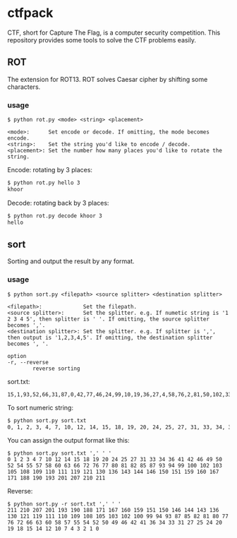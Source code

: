 # ctfpack
CTF, short for Capture The Flag, is a computer security competition. This repository provides some tools to solve the CTF problems easily.

## ROT
The extension for ROT13. ROT solves Caesar cipher by shifting some characters.

### usage

```
$ python rot.py <mode> <string> <placement>

<mode>:      Set encode or decode. If omitting, the mode becomes encode.
<string>:    Set the string you'd like to encode / decode.
<placement>: Set the number how many places you'd like to rotate the string.
```

Encode: rotating by 3 places:

```bash
$ python rot.py hello 3
khoor
```

Decode: rotating back by 3 places:

```bash
$ python rot.py decode khoor 3
hello
```

## sort
Sorting and output the result by any format.

### usage
```
$ python sort.py <filepath> <source splitter> <destination splitter>

<filepath>:             Set the filepath.
<source splitter>:      Set the splitter. e.g. If numetic string is '1 2 3 4 5', then splitter is ' '. If omitting, the source splitter becomes ','.
<destination splitter>: Set the splitter. e.g. If splitter is ',', then output is '1,2,3,4,5'. If omitting, the destination splitter becomes ', '.

option
-r, --reverse
        reverse sorting
```

sort.txt:

```
15,1,93,52,66,31,87,0,42,77,46,24,99,10,19,36,27,4,58,76,2,81,50,102,33,94,20,14,80,82,49,41,12,143,121,7,111,100,60,55,108,34,150,103,109,130,25,54,57,159,136,110,3,167,119,72,18,151,105,171,160,144,85,201,193,188,190,146,210,211,63,207
```

To sort numeric string:

```bash
$ python sort.py sort.txt
0, 1, 2, 3, 4, 7, 10, 12, 14, 15, 18, 19, 20, 24, 25, 27, 31, 33, 34, 36, 41, 42, 46, 49, 50, 52, 54, 55, 57, 58, 60, 63, 66, 72, 76, 77, 80, 81, 82, 85, 87, 93, 94, 99, 100, 102, 103, 105, 108, 109, 110, 111, 119, 121, 130, 136, 143, 144, 146, 150, 151, 159, 160, 167, 171, 188, 190, 193, 201, 207, 210, 211
```

You can assign the output format like this:

```
$ python sort.py sort.txt ',' ' '
0 1 2 3 4 7 10 12 14 15 18 19 20 24 25 27 31 33 34 36 41 42 46 49 50 52 54 55 57 58 60 63 66 72 76 77 80 81 82 85 87 93 94 99 100 102 103 105 108 109 110 111 119 121 130 136 143 144 146 150 151 159 160 167 171 188 190 193 201 207 210 211
```

Reverse:

```
$ python sort.py -r sort.txt ',' ' '
211 210 207 201 193 190 188 171 167 160 159 151 150 146 144 143 136 130 121 119 111 110 109 108 105 103 102 100 99 94 93 87 85 82 81 80 77 76 72 66 63 60 58 57 55 54 52 50 49 46 42 41 36 34 33 31 27 25 24 20 19 18 15 14 12 10 7 4 3 2 1 0
```
